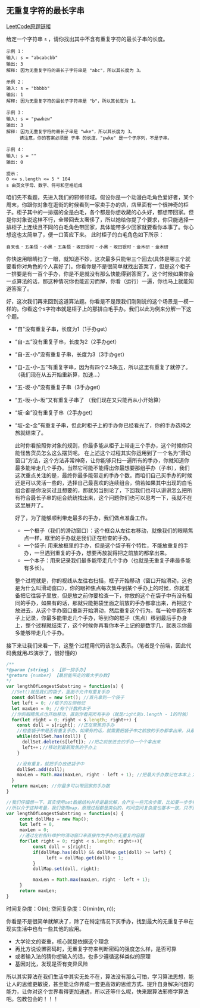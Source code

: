 ## 无重复字符的最长字串
[LeetCode原题链接](https://leetcode.cn/problems/wtcaE1/description/)

给定一个字符串 `s` ，请你找出其中不含有重复字符的最长子串的长度。
```
示例 1：
输入: s = "abcabcbb"
输出: 3 
解释: 因为无重复字符的最长子字符串是 "abc"，所以其长度为 3。

示例 2：
输入: s = "bbbbb"
输出: 1
解释: 因为无重复字符的最长子字符串是 "b"，所以其长度为 1。

示例 3：
输入: s = "pwwkew"
输出: 3
解释: 因为无重复字符的最长子串是 "wke"，所以其长度为 3。
     请注意，你的答案必须是 子串 的长度，"pwke" 是一个子序列，不是子串。

示例 4：
输入: s = ""
输出: 0
 
提示：
0 <= s.length <= 5 * 104
s 由英文字母、数字、符号和空格组成
```
咱们先不看题，先进入我们的邪修领域。假设你是一个动漫白毛角色爱好者，某个周末，你跟你对象在逛街的时候看到一家卖手办的店，店里面有一个很神奇的柜子。柜子其中的一排摆的全是白毛，各个都是你想收藏的心头好，都想带回家。但是你对象说这样不行，全带回去太奢侈了，所以她给你提了个要求，你只能选择一排柜子上连续且不同的白毛角色带回家，具体能带多少回家就要看你本事了。你心想这也太简单了，便一口答应下来。
此时柜子的白毛角色如下所示：

`自来也` - `五条悟` - `小黑` - `五条悟` - `坂田银时` - `小黑` - `坂田银时` - `金木研` - `金木研`

你快速用眼睛扫了一眼，就知道不妙，这次最多只能带三个回去(具体是哪三个就要看你对角色的个人喜好了)。你看你是不是很简单就找出答案了，但是这个柜子一排要是有一百个手办，你是不是就没有那么快能得到答案了。这个时候如果你会一点算法的话，那这种情况你也能迎刃而解，你看（运行）一遍，你也马上就能知道答案了。

好，这次我们再来回到这道算法题。你看是不是跟我们刚刚说的这个场景是一模一样的。你看这个s字符串就是柜子上的那排白毛手办。我们以此为例来分解一下这个题。

- “自"没有重复子串，长度为1（1手办get）
- “自-五”没有重复子串，长度为2（2手办get）
- “自-五-小”没有重复子串，长度为3（3手办get）
- “自-五-小-五”有重复字串，因为有四个2.5条五，所以这里有重复了就停了。
（我们现在从五开始重新算，加速...）
- “五-坂-小”没有重复子串（3手办get）
- “五-坂-小-坂”又有重复子串了
（我们现在又只能再从小开始算）
- “坂-金”没有重复子串（2手办get）
- “坂-金-金”有重复子串，但此时柜子上的手办你已经看光了，你的手办选择之旅就结束了。

  此时你看按照你对象的规则，你最多能从柜子上带走三个手办，这个时候你只能怪售货员怎么这么摆货呢。
  在上述这个过程其实你运用到了一个名为“滑动窗口”方法，这个方法非常神奇，让你能够只扫一遍所有的手办，你就知道你最多能带走几个手办。当然它可能不能得出你最想要那组手办（子串），我们这次重点关注的是，最终你最多能带走的手办个数。而咱们自己买手办的时候还是可以灵活一些的，选择自己最喜欢的连续组合，倘若如果其中出现的白毛组合都是你没买过且想要的，那就另当别论了，下回我们也可以讲讲怎么把所有符合最长子串的组合统统找出来，这个问题你们也可以思考一下，我就不在这里展开了。

  好了，为了能够顺利带走最多的手办，我们做点准备工作。
  - 一个框子（我们的滑动窗口）：这个框会从左往右移动，就像我们的眼睛焦点一样，框里的手办就是我们正在检查的手办。
  - 一个袋子: 用来放框里的手办，但是这个袋子有个特性，不能放重复的手办，一旦遇到重复的手办，想要再放就得把之前放的都拿出来。
  - 一个本子：用来记录我们最多能带走几个手办（也就是无重复子串最多能有多长）。
 
  整个过程就是，你的视线从左往右扫描，框子开始移动（窗口开始滑动，这也是为什么叫滑动窗口），你的眼神焦点每次集中到某个手办上的时候，你就准备把它往袋子里放，但是放之前你要检查一下，你放的这个在袋子中有没有相同的手办，如果有的话，那就只能把袋里面之前放的手办都拿出来，再把这个放进去，从这个手办窗口重新开始滑动，然后重复这个行为。每一轮中都在本子上记录，你最多能带走几个手办，等到你的框子（焦点）移到最后手办身上，整个过程就结束了，这个时候你再看你本子上记的是数字几，就表示你最多能够带走几个手办。

接下来让我们来看一下，这整个过程用代码该怎么表示。（笔者是个前端，因此代码我就用JS演示了，很好懂的）

```js
/**
*@param {string} s 【那一排手办】
*@return {number} 【最后能带走的最大手办数】
*/
var lengthOfLongestSubstring = function(s) {
  //Set()就是我们的袋子，里面不允许有重复手办
  const dollSet = new Set(); //首先拿到一个袋子
  let left = 0; //框子的左侧标记
  let maxLen = 0; //有个计数的本子
  //你的眼睛焦点也开始移动，直到你看完所有手办（就是right到s.length - 1的时候）
  for(let right = 0; right < s.length; right++) {
    const doll = s[right]; //正在聚焦的手办
    //检查袋子中是否有重复手办，如果有的话，就需要把袋子中之前放的手办都拿出来，从最新聚焦的这个手办重新放
    while(dollSet.has(doll)) {
      dollSet.delete(s[left]); //把之前放进去的手办一个个拿出来
      left++；//移动到最新聚焦的手办上
    }

    //没有重复，就把手办放进袋子中
    dollSet.add(doll);
    maxLen = Math.max(maxLen, right - left + 1); //把最大手办数记在本本上；
  }
  return maxLen; //你最多可以带回家的手办数
}
```
```js
//我们仔细想一下，其实使用set数据结构并非是最优解，会产生一些冗余步骤，比如要一步步移动left，一步步拿出袋子里的手办，可以但没必要。
//所以介于这种考量，我们使用map，原理过程都是类似的，时间空间复杂度也基本一致，只不过是把框子和袋子合二为一了，直接为环保做贡献了。
var lengthOfLongestSubstring = function(s) {
     const dollMap = new Map();
     let left = 0,
     maxLen = 0;
     //通过左右指针维护的滑动窗口来直接作为手办的无重复的容器
     for(let right = 0; right < s.length; right++){
          const doll = s[right];
          if(dollMap.has(doll) && dollMap.get(doll) >= left) {
               left = dollMap.get(doll) + 1;
          }
          dollMap.set(doll, right);

          maxLen = Math.max(maxLen, right - left + 1);
     }
     return maxLen;
}
```
时间复杂度：O(n);
空间复杂度：O(min(m, n));

你看是不是很简单就解决了，除了在特定情况下买手办，找到最大的无重复子串在现实生活中也有一些其他的应用。

- 大学论文的查重，核心就是依据这个理念
- 再比方说设置密码时，无重复字符来判断密码的强度怎么样，是否可靠
- 或者输入法的猜你想输入的话，也多少遵循这样类似的原理
- 基因对比，发现是否有变异风险

所以其实算法在我们生活中其实无处不在，算法没有那么可怕，学习算法思想，能让人的思维更敏锐，甚至能让你养成一套更高效的思维方式、提升自身解决问题的能力，让你对这个世界看得更加通透，所以还等什么呢，快来跟算法邪修学算法吧。包教包会的！！！
